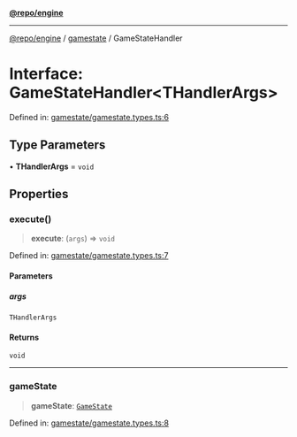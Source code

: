 [**@repo/engine**](../../README.md)

***

[@repo/engine](../../modules.md) / [gamestate](../README.md) / GameStateHandler

# Interface: GameStateHandler\<THandlerArgs\>

Defined in: [gamestate/gamestate.types.ts:6](https://github.com/alexqguo/drinking-board-game-v3/blob/1123a2491488adcd1534d1bcc4d95b9a9f0d7a43/packages/engine/src/gamestate/gamestate.types.ts#L6)

## Type Parameters

• **THandlerArgs** = `void`

## Properties

### execute()

> **execute**: (`args`) => `void`

Defined in: [gamestate/gamestate.types.ts:7](https://github.com/alexqguo/drinking-board-game-v3/blob/1123a2491488adcd1534d1bcc4d95b9a9f0d7a43/packages/engine/src/gamestate/gamestate.types.ts#L7)

#### Parameters

##### args

`THandlerArgs`

#### Returns

`void`

***

### gameState

> **gameState**: [`GameState`](../enumerations/GameState.md)

Defined in: [gamestate/gamestate.types.ts:8](https://github.com/alexqguo/drinking-board-game-v3/blob/1123a2491488adcd1534d1bcc4d95b9a9f0d7a43/packages/engine/src/gamestate/gamestate.types.ts#L8)
